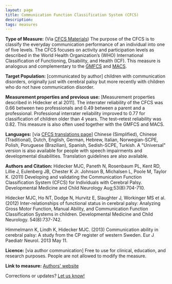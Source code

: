 ```yaml
---
layout: page
title: Communication Function Classification System (CFCS)
description:
tags: measures
---
```


**Type of Measure:**   (Via [CFCS Materials](http://cfcs.us/wp-content/uploads/2014/02/CFCS_universal_2012_06_06.pdf)) The purpose of the CFCS is to classify the everyday communication performance of an individual into one of five levels. The CFCS focuses on activity and participation levels as described in the World Health Organization’s (WHO) International Classification of Functioning, Disability, and Health (ICF).  This measure is analogous and complementary to the [GMFCS](http://disabilitymeasures.org/gmfcs) and [MACS](http://disabilitymeasures.org/macs).

**Target Population:** [communicated by author] children with communication disorders, originally just with cerebral palsy but more recently with children who do not have communication disorder. 

**Measurement properties and previous use:** [Measurement properties described in Hidecker et al 2011].  The interrater reliability of the CFCS was 0.66 between two professionals and 0.49 between a parent and a professional. Professional interrater reliability improved to 0.77 for classification of children older than 4 years. The test–retest reliability was 0.82. This measure is also often used together with the GMFCS and MACS.

**Languages:** [via [CFCS translations page](http://cfcs.us/?page_id=8)] Chinese (Simplified), Chinese (Traditional), Dutch, English, German, Hebrew, Italian, Norwegian-SCPE, Polish, Poruguese (Brazilian), Spanish, Sedish-SCPE, Turkish. A "Universal" version is also available for people with speech impairments and developmental disabilities. Translation guidelines are also available.

**Authors and Citation:**  Hidecker MJC, Paneth N, Rosenbaum PL, Kent RD, Lillie J, Eulenberg JB, Chester K Jr. Johnson B, Michalsen L, Poole M, Taylor K. (2011) Developing and validating the Communication Function Classification System (CFCS) for Individuals with Cerebral Palsy. Developmental Medicine and Child Neurology Aug;53(8):704-710.

Hidecker MJC, Ho NT, Dodge N, Hurvitz E, Slaughter J, Workinger MS et al. (2012) Inter-relationships of functional status in cerebral palsy: Analyzing Gross Motor Function, Manual Ability, and Communication Function Classification Systems in children. Developmental Medicine and Child Neurology. 54(8):737-742.

Himmelmann K, Lindh K, Hidecker MJC. (2013) Communication ability in cerebral palsy: A study from the CP register of western Sweden. Eur J Paediatr Neurol. 2013 May 11.

**Licence:** [via author communication] Free to use for clinical, education, and research purposes. People are not allowed to modify the measure.

**Link to measure:** [Authors' website](http://www.cfcs.us)

Corrections or updates? [Let us know!](http://disabilitymeasures.org/contact)
